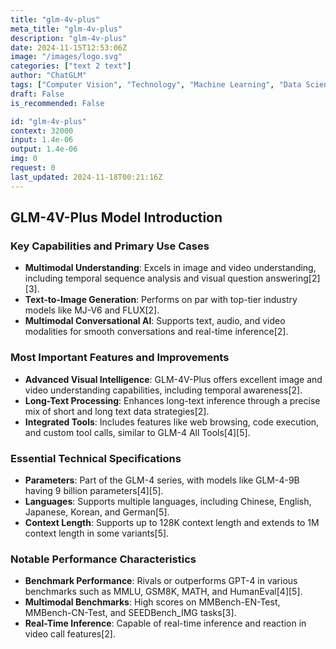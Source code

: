 ```yaml
---
title: "glm-4v-plus"
meta_title: "glm-4v-plus"
description: "glm-4v-plus"
date: 2024-11-15T12:53:06Z
image: "/images/logo.svg"
categories: ["text 2 text"]
author: "ChatGLM"
tags: ["Computer Vision", "Technology", "Machine Learning", "Data Science", "Generative AI"]
draft: False
is_recommended: False

id: "glm-4v-plus"
context: 32000
input: 1.4e-06
output: 1.4e-06
img: 0
request: 0
last_updated: 2024-11-18T00:21:16Z
---
```


## GLM-4V-Plus Model Introduction

### Key Capabilities and Primary Use Cases
- **Multimodal Understanding**: Excels in image and video understanding, including temporal sequence analysis and visual question answering[2][3].
- **Text-to-Image Generation**: Performs on par with top-tier industry models like MJ-V6 and FLUX[2].
- **Multimodal Conversational AI**: Supports text, audio, and video modalities for smooth conversations and real-time inference[2].

### Most Important Features and Improvements
- **Advanced Visual Intelligence**: GLM-4V-Plus offers excellent image and video understanding capabilities, including temporal awareness[2].
- **Long-Text Processing**: Enhances long-text inference through a precise mix of short and long text data strategies[2].
- **Integrated Tools**: Includes features like web browsing, code execution, and custom tool calls, similar to GLM-4 All Tools[4][5].

### Essential Technical Specifications
- **Parameters**: Part of the GLM-4 series, with models like GLM-4-9B having 9 billion parameters[4][5].
- **Languages**: Supports multiple languages, including Chinese, English, Japanese, Korean, and German[5].
- **Context Length**: Supports up to 128K context length and extends to 1M context length in some variants[5].

### Notable Performance Characteristics
- **Benchmark Performance**: Rivals or outperforms GPT-4 in various benchmarks such as MMLU, GSM8K, MATH, and HumanEval[4][5].
- **Multimodal Benchmarks**: High scores on MMBench-EN-Test, MMBench-CN-Test, and SEEDBench_IMG tasks[3].
- **Real-Time Inference**: Capable of real-time inference and reaction in video call features[2].

